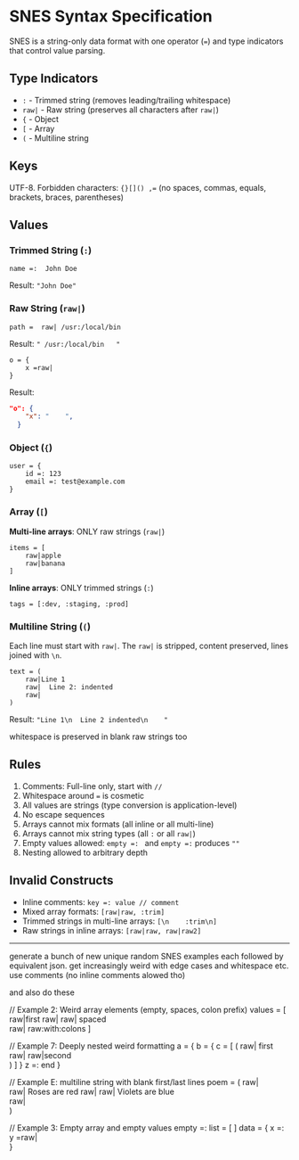 # SNES Syntax Specification

SNES is a string-only data format with one operator (`=`) and type indicators that control value parsing.

## Type Indicators

- `:` - Trimmed string (removes leading/trailing whitespace)
- `raw|` - Raw string (preserves all characters after `raw|`)
- `{` - Object
- `[` - Array
- `(` - Multiline string

## Keys

UTF-8. Forbidden characters: `{}[]() ,=` (no spaces, commas, equals, brackets, braces, parentheses)

## Values

### Trimmed String (`:`)
```
name =:  John Doe   
```
Result: `"John Doe"`

### Raw String (`raw|`)
```
path =  raw| /usr:/local/bin   
```
Result: `" /usr:/local/bin   "`

```
o = {
    x =raw|    
} 
```
Result: 
```json
"o": {
    "x": "    ",
  }
```

### Object (`{`)
```
user = {
    id =: 123
    email =: test@example.com
}
```

### Array (`[`)

**Multi-line arrays**: ONLY raw strings (`raw|`)
```
items = [
    raw|apple
    raw|banana  
]
```

**Inline arrays**: ONLY trimmed strings (`:`)
```
tags = [:dev, :staging, :prod]
```

### Multiline String (`(`)
Each line must start with `raw|`. The `raw|` is stripped, content preserved, lines joined with `\n`.
```
text = (
    raw|Line 1
    raw|  Line 2: indented
    raw|    
)
```
Result: `"Line 1\n  Line 2 indented\n    "`

whitespace is preserved in blank raw strings too

## Rules

1. Comments: Full-line only, start with `//`
2. Whitespace around `=` is cosmetic
3. All values are strings (type conversion is application-level)
4. No escape sequences
5. Arrays cannot mix formats (all inline or all multi-line)
6. Arrays cannot mix string types (all `:` or all `raw|`)
7. Empty values allowed: `empty =: ` and `empty =:` produces `""` 
8. Nesting allowed to arbitrary depth

## Invalid Constructs

- Inline comments: `key =: value // comment`
- Mixed array formats: `[raw|raw, :trim]`
- Trimmed strings in multi-line arrays: `[\n    :trim\n]`
- Raw strings in inline arrays: `[raw|raw, raw|raw2]`
------------------

generate a bunch of new unique random SNES examples each followed by equivalent json.  get increasingly weird with edge cases and whitespace etc.  use comments (no inline comments alowed tho)


and also  do these



// Example 2: Weird array elements (empty, spaces, colon prefix)
values = [
    raw|first
    raw|
    raw|   spaced   
    raw|   raw:with:colons
]




// Example 7: Deeply nested weird formatting
a = {
    b = {
        c = [
            (
                raw| first
                raw|
                raw|second  
            )
        ]
    }
    z =: end
}

// Example E: multiline string with blank first/last lines
poem = (
    raw|  
    raw| Roses are red
    raw|
    raw| Violets are blue  
    raw|  
)


// Example 3: Empty array and empty values
empty =:
list = [ ]
data = {
    x =:
    y =raw|  
}
